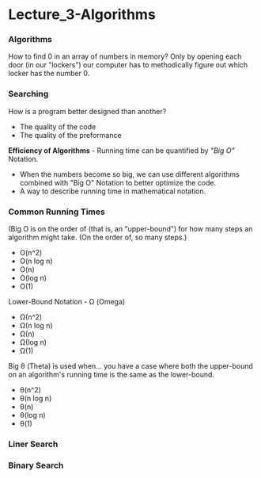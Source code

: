 # Lecture_3-Algorithms

### Algorithms

How to find 0 in an array of numbers in memory? Only by opening each door (in our "lockers") our computer has to methodically figure out which locker
has the number 0.

### Searching

How is a program better designed than another?
- The quality of the code
- The quality of the preformance

**Efficiency of Algorithms** - Running time can be quantified by _"Big O"_ Notation.
- When the numbers become so big, we can use different algorithms combined with "Big O" Notation to better optimize the code.
- A way to describe running time in mathematical notation.
### Common Running Times
(Big O is on the order of (that is, an "upper-bound") for how many steps an algorithm might take. (On the order of, so many steps.)

- O(n^2)
- O(n log n)
- O(n)
- O(log n)
- O(1)


Lower-Bound Notation - Ω (Omega)
- Ω(n^2)
- Ω(n log n)
- Ω(n)
- Ω(log n)
- Ω(1)

Big θ (Theta) is used when... you have a case where both the upper-bound on an algorithm's running time is the same as the lower-bound.
- θ(n^2)
- θ(n log n)
- θ(n)
- θ(log n)
- θ(1)

### Liner Search


### Binary Search
